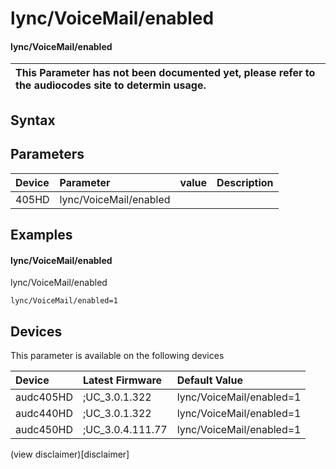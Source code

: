 ﻿---
description: lync/VoiceMail/enabled
search: false
---

# lync/VoiceMail/enabled

#### lync/VoiceMail/enabled


| This Parameter has not been documented yet, please refer to the audiocodes site to determin usage.  | 
| :--- |

## Syntax

## Parameters
|Device|Parameter|value|Description|
|:---|:---|:---|:---|
| 405HD | lync/VoiceMail/enabled |  |  |

## Examples
#### lync/VoiceMail/enabled

lync/VoiceMail/enabled

```
lync/VoiceMail/enabled=1
```

## Devices
This parameter is available on the following devices

| Device | Latest Firmware | Default Value |
|:---|:---|:---|
| audc405HD | ;UC_3.0.1.322 | lync/VoiceMail/enabled=1 
| audc440HD | ;UC_3.0.1.322 | lync/VoiceMail/enabled=1 
| audc450HD | ;UC_3.0.4.111.77 | lync/VoiceMail/enabled=1 

(view disclaimer)[disclaimer]
